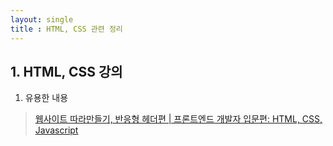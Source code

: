 ```yaml
---
layout: single
title : HTML, CSS 관련 정리
---
```


## 1. HTML, CSS 강의

1. 유용한 내용  
> [웹사이트 따라만들기, 반응형 헤더편 | 프론트엔드 개발자 입문편: HTML, CSS, Javascript](https://www.youtube.com/watch?v=X91jsJyZofw&list=PLv2d7VI9OotQ1F92Jp9Ce7ovHEsuRQB3Y&index=16) 
